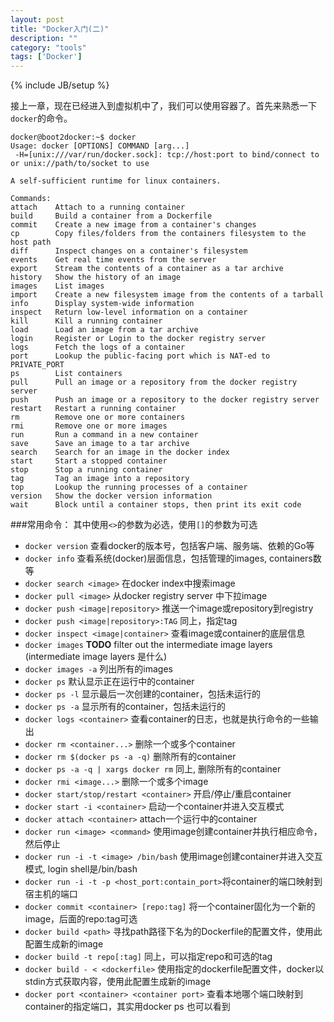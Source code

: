 ```yaml
---
layout: post
title: "Docker入门(二)"
description: ""
category: "tools"
tags: ['Docker']
---
```

{% include JB/setup %}

接上一章，现在已经进入到虚拟机中了，我们可以使用容器了。首先来熟悉一下`docker`的命令。
    
    
    docker@boot2docker:~$ docker                                        
    Usage: docker [OPTIONS] COMMAND [arg...]
     -H=[unix:///var/run/docker.sock]: tcp://host:port to bind/connect to or unix://path/to/socket to use

    A self-sufficient runtime for linux containers.

    Commands:
    attach    Attach to a running container
    build     Build a container from a Dockerfile
    commit    Create a new image from a container's changes
    cp        Copy files/folders from the containers filesystem to the host path
    diff      Inspect changes on a container's filesystem
    events    Get real time events from the server
    export    Stream the contents of a container as a tar archive
    history   Show the history of an image
    images    List images
    import    Create a new filesystem image from the contents of a tarball
    info      Display system-wide information
    inspect   Return low-level information on a container
    kill      Kill a running container
    load      Load an image from a tar archive
    login     Register or Login to the docker registry server
    logs      Fetch the logs of a container
    port      Lookup the public-facing port which is NAT-ed to PRIVATE_PORT
    ps        List containers
    pull      Pull an image or a repository from the docker registry server
    push      Push an image or a repository to the docker registry server
    restart   Restart a running container
    rm        Remove one or more containers
    rmi       Remove one or more images
    run       Run a command in a new container
    save      Save an image to a tar archive
    search    Search for an image in the docker index
    start     Start a stopped container
    stop      Stop a running container
    tag       Tag an image into a repository
    top       Lookup the running processes of a container
    version   Show the docker version information
    wait      Block until a container stops, then print its exit code


###常用命令：
其中使用`<>`的参数为必选，使用`[]`的参数为可选    
* `docker version` 查看docker的版本号，包括客户端、服务端、依赖的Go等    
* `docker info` 查看系统(docker)层面信息，包括管理的images, containers数等    
* `docker search <image>` 在docker index中搜索image    
* `docker pull <image>` 从docker registry server 中下拉image    
* `docker push <image|repository>` 推送一个image或repository到registry     
* `docker push <image|repository>:TAG` 同上，指定tag     
* `docker inspect <image|container>` 查看image或container的底层信息     
* `docker images` **TODO** filter out the intermediate image layers (intermediate image layers 是什么)     
* `docker images -a` 列出所有的images    
* `docker ps` 默认显示正在运行中的container     
* `docker ps -l` 显示最后一次创建的container，包括未运行的     
* `docker ps -a` 显示所有的container，包括未运行的     
* `docker logs <container>` 查看container的日志，也就是执行命令的一些输出     
* `docker rm <container...>` 删除一个或多个container     
* `docker rm $(docker ps -a -q)` 删除所有的container     
* `docker ps -a -q | xargs docker rm` 同上, 删除所有的container     
* `docker rmi <image...>` 删除一个或多个image     
* `docker start/stop/restart <container>` 开启/停止/重启container     
* `docker start -i <container>` 启动一个container并进入交互模式     
* `docker attach <container>` attach一个运行中的container     
* `docker run <image> <command>` 使用image创建container并执行相应命令，然后停止     
* `docker run -i -t <image> /bin/bash` 使用image创建container并进入交互模式, login shell是/bin/bash     
* `docker run -i -t -p <host_port:contain_port>`将container的端口映射到宿主机的端口      
* `docker commit <container> [repo:tag]` 将一个container固化为一个新的image，后面的repo:tag可选     
* `docker build <path>` 寻找path路径下名为的Dockerfile的配置文件，使用此配置生成新的image     
* `docker build -t repo[:tag]` 同上，可以指定repo和可选的tag     
* `docker build - < <dockerfile>` 使用指定的dockerfile配置文件，docker以stdin方式获取内容，使用此配置生成新的image     
* `docker port <container> <container port>` 查看本地哪个端口映射到container的指定端口，其实用docker ps 也可以看到
